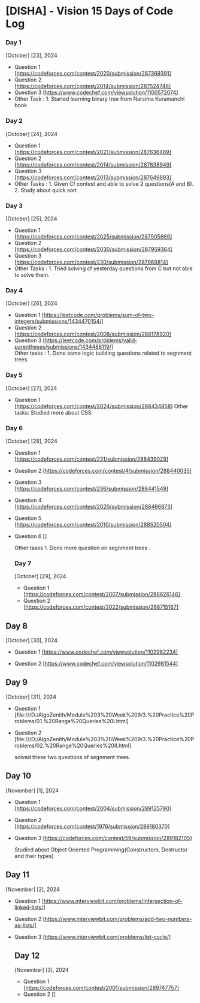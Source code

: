 # [DISHA] - Vision 15 Days of Code Log

### Day 1

[October] [23], 2024

- Question 1
  [https://codeforces.com/contest/2020/submission/287369391]
- Question 2
  [https://codeforces.com/contest/2014/submission/287524748]
- Question 3
   [https://www.codechef.com/viewsolution/1100572074]
- Other Task : 1. Started learning binary tree from Narsima Kuramanchi book

### Day 2


[October] [24], 2024

- Question 1
   [https://codeforces.com/contest/2021/submission/287636489]
- Question 2
   [https://codeforces.com/contest/2014/submission/287638949]
- Question 3
   [https://codeforces.com/contest/2013/submission/287649893]
- Other Tasks : 1. Given Cf contest and able to solve 2 questions(A and B).
                2. Study about quick sort


### Day 3


[October] [25], 2024

- Question 1
   [https://codeforces.com/contest/2025/submission/287905669]
- Question 2
   [https://codeforces.com/contest/2030/submission/287959364]
- Question 3
   [https://codeforces.com/contest/230/submission/287969814]
- Other Tasks : 1. Tried solving cf yesterday questions from C but not able to solve them.



### Day 4


[October] [26], 2024

- Question 1
   [https://leetcode.com/problems/sum-of-two-integers/submissions/1434470154/]
- Question 2
   [https://codeforces.com/contest/2008/submission/288178920]
- Question 3
   [https://leetcode.com/problems/valid-parentheses/submissions/1434488119/]  
Other tasks : 1. Done some logic building questions related to segnment trees.


### Day 5


[October] [27], 2024

- Question 1
   [https://codeforces.com/contest/2024/submission/288434858]
Other tasks: Studied more about CSS




### Day 6


[October] [28], 2024

- Question 1
   [https://codeforces.com/contest/231/submission/288439029]
- Question 2
   [https://codeforces.com/contest/4/submission/288440035]
- Question 3
   [https://codeforces.com/contest/236/submission/288441549]
- Question 4
   [https://codeforces.com/contest/2020/submission/288466873]
- Question 5
   [https://codeforces.com/contest/2010/submission/288520504]
- Question 6
   []      

   Other tasks 1. Done more question on segnment trees .


   ### Day 7


   [October] [29], 2024

   - Question 1
     [https://codeforces.com/contest/2007/submission/288626146]
   - Question 2
     [https://codeforces.com/contest/2022/submission/288715167]



## Day 8


[October] [30], 2024

- Question 1
  [https://www.codechef.com/viewsolution/1102982234]

- Question 2
   [https://www.codechef.com/viewsolution/1102981544]


## Day 9


[October] [31], 2024

- Question 1
  [file:///D:/AlgoZenith/Module%203%20Week%209/3.%20Practice%20Problems/01.%20Range%20Queries%20I.html]

- Question 2
  [file:///D:/AlgoZenith/Module%203%20Week%209/3.%20Practice%20Problems/02.%20Range%20Queries%20II.html]

  solved these two questions of segnment trees.



## Day 10


[November] [1], 2024


- Question 1
  [https://codeforces.com/contest/2004/submission/289125790]
- Question 2
  [https://codeforces.com/contest/1976/submission/289180370]
- Question 3
  [https://codeforces.com/contest/59/submission/289182105]

  Studied about Object Oriented Programming(Constructors, Destructor and their types)


## Day 11


[November] [2], 2024



- Question 1
  [https://www.interviewbit.com/problems/intersection-of-linked-lists/]
- Question 2
  [https://www.interviewbit.com/problems/add-two-numbers-as-lists/]
- Question 3
  [https://www.interviewbit.com/problems/list-cycle/]


  ## Day 12


  [November] [3], 2024

  - Question 1
    [https://codeforces.com/contest/2001/submission/289747757]
  - Question 2
    []